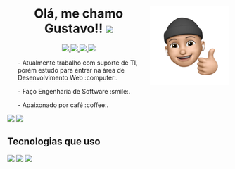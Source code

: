 <div align="center">
  <img height="180em" align="right" src="./img/emoji.png"/>
  <h1>Olá, me chamo Gustavo!! <img src="https://raw.githubusercontent.com/nixin72/nixin72/master/wave.gif" height="50px"/></h1>
  <a href="https://www.linkedin.com/in/gustavo-almeida-a9751a177/" target="_blank">
    <img height="30px" src="https://img.shields.io/badge/LinkedIn-0077B5?style=for-the-badge&logo=linkedin&logoColor=white"/>
  </a>
  <a href="https://www.instagram.com/gustavoczz/" target="_blank">
    <img height="30px" src="https://img.shields.io/badge/Instagram-E4405F?style=for-the-badge&logo=instagram&logoColor=white"/>
  </a>
  <a href="https://twitter.com/iamgustavouu" target="_blank">
    <img height="30px" src="https://img.shields.io/badge/Twitter-1DA1F2?style=for-the-badge&logo=twitter&logoColor=white"/>
  </a>
  <a href="mailto:gustavo.almei2@hotmail.com" target="_blank">
    <img height="30px" src="https://img.shields.io/badge/Microsoft_Outlook-0078D4?style=for-the-badge&logo=microsoft-outlook&logoColor=white"/>
  </a>
</div>

<div>
    <ul style="list-style:none;">
      <p>- Atualmente trabalho com suporte de TI, porém estudo para entrar na área de Desenvolvimento Web :computer:.</p>
      <p>- Faço Engenharia de Software :smile:.
      <p>- Apaixonado por café :coffee:.</p>
  </div>

  <div>
    <img height="160em" src="https://github-readme-stats.vercel.app/api?username=anuraghazra&show_icons=true&theme=dark" />
    <img height="160em" src="https://github-readme-stats.vercel.app/api/top-langs/?username=gustavoalmei&layout=compact&theme=dark" />
  </div>

  <div>
    <h2>Tecnologias que uso</h2>
    <img height="30px" src="https://img.shields.io/badge/HTML5-E34F26?style=for-the-badge&logo=html5&logoColor=white"/>
    <img height="30px" src="https://img.shields.io/badge/CSS3-1572B6?style=for-the-badge&logo=css3&logoColor=white"/>
    <img height="30px" src="https://img.shields.io/badge/JavaScript-323330?style=for-the-badge&logo=javascript&logoColor=F7DF1E" />
  </div>
